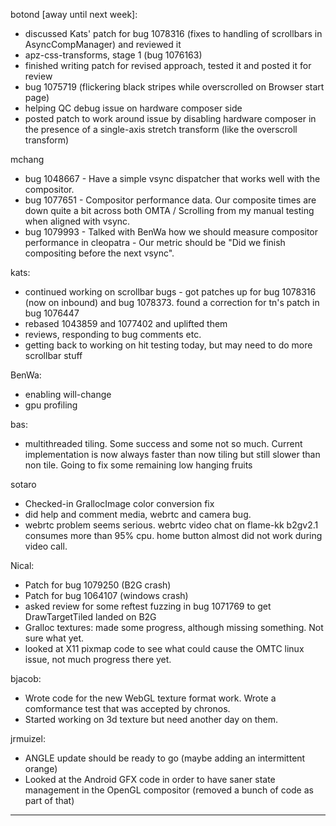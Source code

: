 botond [away until next week]:
* discussed Kats' patch for bug 1078316 (fixes to handling of scrollbars in AsyncCompManager) and reviewed it
* apz-css-transforms, stage 1 (bug 1076163)
* finished writing patch for revised approach, tested it and posted it for review
* bug 1075719 (flickering black stripes while overscrolled on Browser start page)
* helping QC debug issue on hardware composer side
* posted patch to work around issue by disabling hardware composer in the presence of a single-axis stretch transform (like the overscroll transform)





mchang
* bug 1048667 - Have a simple vsync dispatcher that works well with the compositor.
* bug 1077651 - Compositor performance data. Our composite times are down quite a bit across both OMTA / Scrolling from my manual testing when aligned with vsync.
* bug 1079993 - Talked with BenWa how we should measure compositor performance in cleopatra - Our metric should be "Did we finish compositing before the next vsync".



kats:
* continued working on scrollbar bugs - got patches up for bug 1078316 (now on inbound) and bug 1078373. found a correction for tn's patch in bug 1076447
* rebased 1043859 and 1077402 and uplifted them
* reviews, responding to bug comments etc.
* getting back to working on hit testing today, but may need to do more scrollbar stuff



BenWa:
* enabling will-change
* gpu profiling



bas:
* multithreaded tiling. Some success and some not so much. Current implementation is now always faster than now tiling but still slower than non tile. Going to fix some remaining low hanging fruits



sotaro
* Checked-in GrallocImage color conversion fix
* did help and comment media, webrtc and camera bug.
* webrtc problem seems serious. webrtc video chat on flame-kk b2gv2.1 consumes more than 95% cpu. home button almost did not work during video call.



Nical:
* Patch for bug 1079250 (B2G crash)
* Patch for bug 1064107 (windows crash)
* asked review for some reftest fuzzing in bug 1071769 to get DrawTargetTiled landed on B2G
* Gralloc textures: made some progress, although missing something. Not sure what yet.
* looked at X11 pixmap code to see what could cause the OMTC linux issue, not much progress there yet.



bjacob:
* Wrote code for the new WebGL texture format work. Wrote a comformance test that was accepted by chronos.
* Started working on 3d texture but need another day on them.



jrmuizel:
* ANGLE update should be ready to go (maybe adding an intermittent orange)
* Looked at the Android GFX code in order to have saner state management in the OpenGL compositor (removed a bunch of code as part of that)





________________



